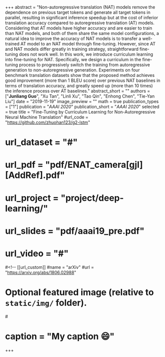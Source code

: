 +++
abstract = "Non-autoregressive translation (NAT) models remove the dependence on previous target tokens and generate all target tokens in parallel, resulting in significant inference speedup but at the cost of inferior translation accuracy compared to autoregressive translation (AT) models. Considering that AT models have higher accuracy and are easier to train than NAT models, and both of them share the same model configurations, a natural idea to improve the accuracy of NAT models is to transfer a well-trained AT model to an NAT model through fine-tuning. However, since AT and NAT models differ greatly in training strategy, straightforward fine-tuning does not work well. In this work, we introduce curriculum learning into fine-tuning for NAT. Specifically, we design a curriculum in the fine-tuning process to progressively switch the training from autoregressive generation to non-autoregressive generation. Experiments on four benchmark translation datasets show that the proposed method achieves good improvement (more than $1$ BLEU score) over previous NAT baselines in terms of translation accuracy, and greatly speed up (more than $10$ times) the inference process over AT baselines."
abstract_short = ""
authors = ["**Junliang Guo**", "Xu Tan", "Linli Xu", "Tao Qin", "Enhong Chen", "Tie-Yan Liu"]
date = "2019-11-19"
image_preview = ""
math = true
publication_types = ["1"]
publication = "*AAAI 2020*"
publication_short = "*AAAI 2020*"
selected = true
title = "Fine-Tuning by Curriculum Learning for Non-Autoregressive Neural Machine Translation"
#url_code = "https://github.com/zhuohan123/g2-lstm"
# url_dataset = "#"
# url_pdf = "pdf/ENAT_camera[gjl][AddRef].pdf"
# url_project = "project/deep-learning/"
# url_slides = "pdf/aaai19_pre.pdf"
# url_video = "#"

#<!-- [[url_custom]]
#name = "arXiv"
#url = "https://arxiv.org/abs/1806.02988"

# Optional featured image (relative to `static/img/` folder).
#<!-- [header]
#image = "headers/bubbles-wide.jpg" -->
# caption = "My caption :smile:"

+++
